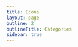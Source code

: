 ```yaml
---
title: Icons
layout: page
outline: 2
outlineTitle: Categories
sidebar: true
---
```


<script setup lang="ts">
import { ref } from 'vue';
import infoMetaData from '@bitrix24/b24icons-vue/info-metadata.json';
import PageContainer from '~/.vitepress/theme/components/PageContainer.vue';
import List from '~/.vitepress/theme/components/icons/List.vue';
import type { GroupRow } from '~/.vitepress/theme/types';

const groups: Ref<GroupRow[]> = ref(infoMetaData.list as unknown as GroupRow[])
</script>

<div class="VPDoc content">
  <PageContainer>
    <List :groups="groups" />
  </PageContainer>
</div>
